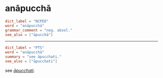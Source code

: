 # anāpucchā

``` toml
dict_label = "NCPED"
word = "anāpucchā"
grammar_comment = "neg. absol."
see_also = ["āpucchā"]
```

--------------------

``` toml
dict_label = "PTS"
word = "anāpucchā"
summary = "see āpucchati."
see_also = ["āpucchati"]
```

see *[āpucchati](āpucchati.md)*.

